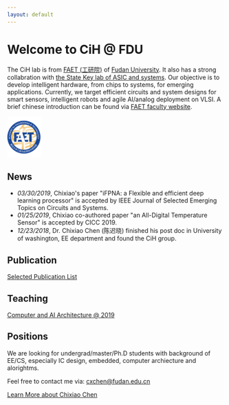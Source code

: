 ```yaml
---
layout: default
---
```


# Welcome to CiH @ FDU

The CiH lab is from [FAET (工研院)](http://faet.fudan.edu.cn/) of [Fudan University](http://www.fudan.edu.cn). It also has a strong collabration with [the State Key lab of ASIC and systems](http://sme.fudan.edu.cn).
Our objective is to develop intelligent hardware, from chips to systems, for emerging applications.
Currently, we target efficient circuits and system designs for smart sensors, intelligent robots and agile AI/analog deployment on VLSI.
A brief chinese introduction can be found via [FAET faculty website](http://faet.fudan.edu.cn/8b/bb/c13533a166843/page.htm).

![faet](./assets/img/faetlog.png)


## News

* _03/30/2019_, Chixiao's paper "iFPNA: a Flexible and efficient deep learning processor" is accepted by IEEE Journal of Selected Emerging Topics on Circuits and Systems.
* _01/25/2019_, Chixiao co-authored paper "an All-Digital Temperature Sensor" is accepted by CICC 2019.
* _12/23/2018_, Dr. Chixiao Chen (陈迟晓) finished his post doc in University of washington, EE department and found the CiH group.

## Publication

[Selected Publication List](./pub.md)

## Teaching

[Computer and AI Architecture @ 2019](./course/ai19.md)

## Positions

We are looking for undergrad/master/Ph.D students with background of EE/CS, especially IC design, embedded, computer archiecture and alorightms. 

Feel free to contact me via: cxchen@fudan.edu.cn  

[Learn More about Chixiao Chen](./cxchen.md)


